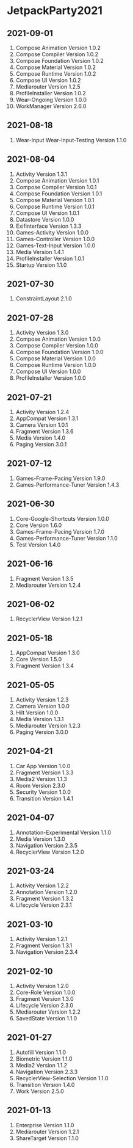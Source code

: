 # JetpackParty2021

## 2021-09-01
1. Compose Animation Version 1.0.2
2. Compose Compiler Version 1.0.2
3. Compose Foundation Version 1.0.2
4. Compose Material Version 1.0.2
5. Compose Runtime Version 1.0.2
6. Compose UI Version 1.0.2
7. Mediarouter Version 1.2.5
8. ProfileInstaller Version 1.0.2
9. Wear-Ongoing Version 1.0.0
10. WorkManager Version 2.6.0

## 2021-08-18
1. Wear-Input Wear-Input-Testing Version 1.1.0

## 2021-08-04
1. Activity Version 1.3.1
2. Compose Animation Version 1.0.1
3. Compose Compiler Version 1.0.1
4. Compose Foundation Version 1.0.1
5. Compose Material Version 1.0.1
6. Compose Runtime Version 1.0.1
7. Compose UI Version 1.0.1
8. Datastore Version 1.0.0
9. Exifinterface Version 1.3.3
10. Games-Activity Version 1.0.0
11. Games-Controller Version 1.0.0
12. Games-Text-Input Version 1.0.0
13. Media Version 1.4.1
14. ProfileInstaller Version 1.0.1
15. Startup Version 1.1.0

## 2021-07-30
1. ConstraintLayout 2.1.0

## 2021-07-28
1. Activity Version 1.3.0
2. Compose Animation Version 1.0.0
3. Compose Compiler Version 1.0.0
4. Compose Foundation Version 1.0.0
5. Compose Material Version 1.0.0
6. Compose Runtime Version 1.0.0
7. Compose UI Version 1.0.0
8. ProfileInstaller Version 1.0.0

## 2021-07-21
1. Activity Version 1.2.4
2. AppCompat Version 1.3.1
3. Camera Version 1.0.1
4. Fragment Version 1.3.6
5. Media Version 1.4.0
6. Paging Version 3.0.1

## 2021-07-12
1. Games-Frame-Pacing Version 1.9.0
2. Games-Performance-Tuner Version 1.4.3

## 2021-06-30
1. Core-Google-Shortcuts Version 1.0.0
2. Core Version 1.6.0
3. Games-Frame-Pacing Version 1.7.0
4. Games-Performance-Tuner Version 1.1.0
5. Test Version 1.4.0

## 2021-06-16
1. Fragment Version 1.3.5
2. Mediarouter Version 1.2.4

## 2021-06-02
1. RecyclerView Version 1.2.1

## 2021-05-18
1. AppCompat Version 1.3.0
2. Core Version 1.5.0
3. Fragment Version 1.3.4

## 2021-05-05
1. Activity Version 1.2.3
2. Camera Version 1.0.0
3. Hilt Version 1.0.0
4. Media Version 1.3.1
5. Mediarouter Version 1.2.3
6. Paging Version 3.0.0

## 2021-04-21
1. Car App Version 1.0.0
2. Fragment Version 1.3.3
3. Media2 Version 1.1.3
4. Room Version 2.3.0
5. Security Version 1.0.0
6. Transition Version 1.4.1

## 2021-04-07
1. Annotation-Experimental Version 1.1.0
2. Media Version 1.3.0
3. Navigation Version 2.3.5
4. RecyclerView Version 1.2.0

## 2021-03-24
1. Activity Version 1.2.2
2. Annotation Version 1.2.0
3. Fragment Version 1.3.2
4. Lifecycle Version 2.3.1

## 2021-03-10
1. Activity Version 1.2.1
2. Fragment Version 1.3.1
3. Navigation Version 2.3.4

## 2021-02-10
1. Activity Version 1.2.0
2. Core-Role Version 1.0.0
3. Fragment Version 1.3.0
4. Lifecycle Version 2.3.0
5. Mediarouter Version 1.2.2
6. SavedState Version 1.1.0

## 2021-01-27
1. Autofill Version 1.1.0
2. Biometric Version 1.1.0
3. Media2 Version 1.1.2
4. Navigation Version 2.3.3
5. RecyclerView-Selection Version 1.1.0
6. Transition Version 1.4.0
7. Work Version 2.5.0

## 2021-01-13
1. Enterprise Version 1.1.0
2. Mediarouter Version 1.2.1
3. ShareTarget Version 1.1.0